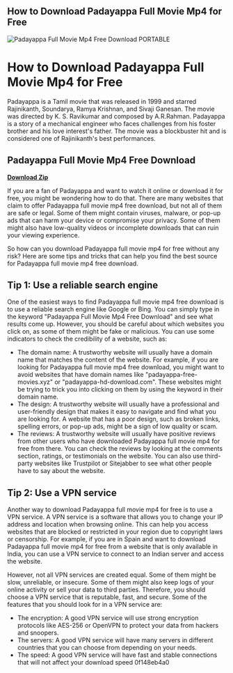 ## How to Download Padayappa Full Movie Mp4 for Free

 
![Padayappa Full Movie Mp4 Free Download PORTABLE](https://encrypted-tbn1.gstatic.com/images?q=tbn:ANd9GcSJALktYSqyDnRjH2d6WzVvF_4XjYCLC5jprm1AJGQnQqrXtIvlOrc-1ZrC)

 
# How to Download Padayappa Full Movie Mp4 for Free
 
Padayappa is a Tamil movie that was released in 1999 and starred Rajinikanth, Soundarya, Ramya Krishnan, and Sivaji Ganesan. The movie was directed by K. S. Ravikumar and composed by A.R.Rahman. Padayappa is a story of a mechanical engineer who faces challenges from his foster brother and his love interest's father. The movie was a blockbuster hit and is considered one of Rajinikanth's best performances.
 
## Padayappa Full Movie Mp4 Free Download


[**Download Zip**](https://poitaihanew.blogspot.com/?l=2tKE3N)

 
If you are a fan of Padayappa and want to watch it online or download it for free, you might be wondering how to do that. There are many websites that claim to offer Padayappa full movie mp4 free download, but not all of them are safe or legal. Some of them might contain viruses, malware, or pop-up ads that can harm your device or compromise your privacy. Some of them might also have low-quality videos or incomplete downloads that can ruin your viewing experience.
 
So how can you download Padayappa full movie mp4 for free without any risk? Here are some tips and tricks that can help you find the best source for Padayappa full movie mp4 free download.
 
## Tip 1: Use a reliable search engine
 
One of the easiest ways to find Padayappa full movie mp4 free download is to use a reliable search engine like Google or Bing. You can simply type in the keyword "Padayappa Full Movie Mp4 Free Download" and see what results come up. However, you should be careful about which websites you click on, as some of them might be fake or malicious. You can use some indicators to check the credibility of a website, such as:
 
- The domain name: A trustworthy website will usually have a domain name that matches the content of the website. For example, if you are looking for Padayappa full movie mp4 free download, you might want to avoid websites that have domain names like "padayappa-free-movies.xyz" or "padayappa-hd-download.com". These websites might be trying to trick you into clicking on them by using the keyword in their domain name.
- The design: A trustworthy website will usually have a professional and user-friendly design that makes it easy to navigate and find what you are looking for. A website that has a poor design, such as broken links, spelling errors, or pop-up ads, might be a sign of low quality or scam.
- The reviews: A trustworthy website will usually have positive reviews from other users who have downloaded Padayappa full movie mp4 for free from there. You can check the reviews by looking at the comments section, ratings, or testimonials on the website. You can also use third-party websites like Trustpilot or Sitejabber to see what other people have to say about the website.

## Tip 2: Use a VPN service
 
Another way to download Padayappa full movie mp4 for free is to use a VPN service. A VPN service is a software that allows you to change your IP address and location when browsing online. This can help you access websites that are blocked or restricted in your region due to copyright laws or censorship. For example, if you are in Spain and want to download Padayappa full movie mp4 for free from a website that is only available in India, you can use a VPN service to connect to an Indian server and access the website.
 
However, not all VPN services are created equal. Some of them might be slow, unreliable, or insecure. Some of them might also keep logs of your online activity or sell your data to third parties. Therefore, you should choose a VPN service that is reputable, fast, and secure. Some of the features that you should look for in a VPN service are:

- The encryption: A good VPN service will use strong encryption protocols like AES-256 or OpenVPN to protect your data from hackers and snoopers.
- The servers: A good VPN service will have many servers in different countries that you can choose from depending on your needs.
- The speed: A good VPN service will have fast and stable connections that will not affect your download speed 0f148eb4a0
